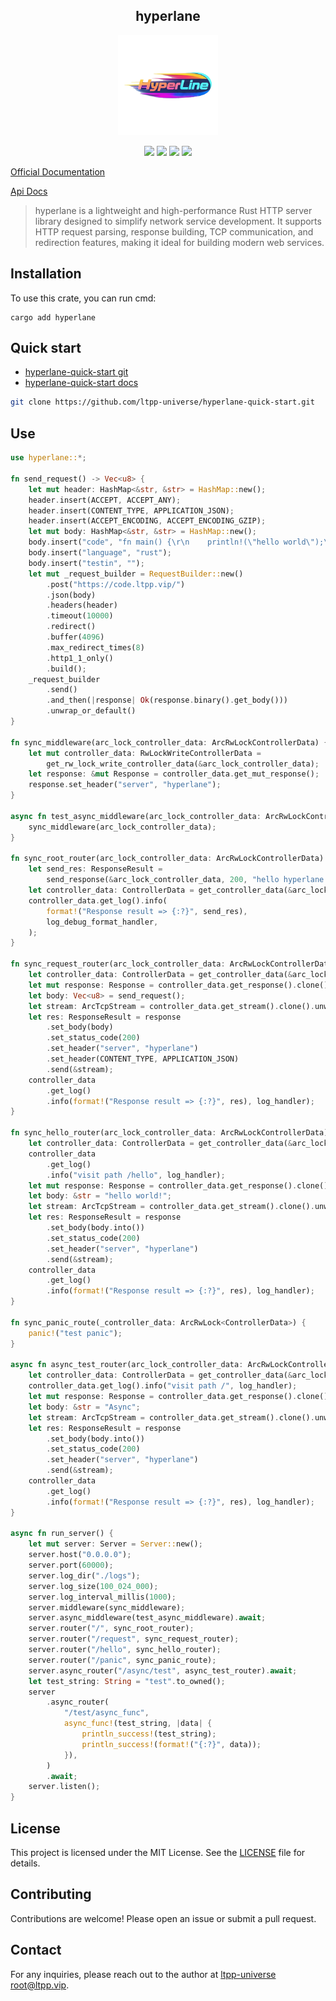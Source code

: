 <center>

## hyperlane

<img src="./img/logo.png" alt="" height="160">

[![](https://img.shields.io/crates/v/hyperlane.svg)](https://crates.io/crates/hyperlane)
[![](https://docs.rs/hyperlane/badge.svg)](https://docs.rs/hyperlane)
[![](https://github.com/ltpp-universe/hyperlane/workflows/Rust/badge.svg)](https://github.com/ltpp-universe/hyperlane/actions?query=workflow:Rust)
[![](https://img.shields.io/crates/l/hyperlane.svg)](./LICENSE)

</center>

[Official Documentation](https://docs.ltpp.vip/hyperlane/)

[Api Docs](https://docs.rs/hyperlane/latest/hyperlane/)

> hyperlane is a lightweight and high-performance Rust HTTP server library designed to simplify network service development. It supports HTTP request parsing, response building, TCP communication, and redirection features, making it ideal for building modern web services.

## Installation

To use this crate, you can run cmd:

```shell
cargo add hyperlane
```

## Quick start

- [hyperlane-quick-start git](https://github.com/ltpp-universe/hyperlane-quick-start)
- [hyperlane-quick-start docs](https://docs.ltpp.vip/hyperlane/quick-start.html)

```sh
git clone https://github.com/ltpp-universe/hyperlane-quick-start.git
```

## Use

```rust
use hyperlane::*;

fn send_request() -> Vec<u8> {
    let mut header: HashMap<&str, &str> = HashMap::new();
    header.insert(ACCEPT, ACCEPT_ANY);
    header.insert(CONTENT_TYPE, APPLICATION_JSON);
    header.insert(ACCEPT_ENCODING, ACCEPT_ENCODING_GZIP);
    let mut body: HashMap<&str, &str> = HashMap::new();
    body.insert("code", "fn main() {\r\n    println!(\"hello world\");\r\n}");
    body.insert("language", "rust");
    body.insert("testin", "");
    let mut _request_builder = RequestBuilder::new()
        .post("https://code.ltpp.vip/")
        .json(body)
        .headers(header)
        .timeout(10000)
        .redirect()
        .buffer(4096)
        .max_redirect_times(8)
        .http1_1_only()
        .build();
    _request_builder
        .send()
        .and_then(|response| Ok(response.binary().get_body()))
        .unwrap_or_default()
}

fn sync_middleware(arc_lock_controller_data: ArcRwLockControllerData) {
    let mut controller_data: RwLockWriteControllerData =
        get_rw_lock_write_controller_data(&arc_lock_controller_data);
    let response: &mut Response = controller_data.get_mut_response();
    response.set_header("server", "hyperlane");
}

async fn test_async_middleware(arc_lock_controller_data: ArcRwLockControllerData) {
    sync_middleware(arc_lock_controller_data);
}

fn sync_root_router(arc_lock_controller_data: ArcRwLockControllerData) {
    let send_res: ResponseResult =
        send_response(&arc_lock_controller_data, 200, "hello hyperlane => /index");
    let controller_data: ControllerData = get_controller_data(&arc_lock_controller_data);
    controller_data.get_log().info(
        format!("Response result => {:?}", send_res),
        log_debug_format_handler,
    );
}

fn sync_request_router(arc_lock_controller_data: ArcRwLockControllerData) {
    let controller_data: ControllerData = get_controller_data(&arc_lock_controller_data);
    let mut response: Response = controller_data.get_response().clone();
    let body: Vec<u8> = send_request();
    let stream: ArcTcpStream = controller_data.get_stream().clone().unwrap();
    let res: ResponseResult = response
        .set_body(body)
        .set_status_code(200)
        .set_header("server", "hyperlane")
        .set_header(CONTENT_TYPE, APPLICATION_JSON)
        .send(&stream);
    controller_data
        .get_log()
        .info(format!("Response result => {:?}", res), log_handler);
}

fn sync_hello_router(arc_lock_controller_data: ArcRwLockControllerData) {
    let controller_data: ControllerData = get_controller_data(&arc_lock_controller_data);
    controller_data
        .get_log()
        .info("visit path /hello", log_handler);
    let mut response: Response = controller_data.get_response().clone();
    let body: &str = "hello world!";
    let stream: ArcTcpStream = controller_data.get_stream().clone().unwrap();
    let res: ResponseResult = response
        .set_body(body.into())
        .set_status_code(200)
        .set_header("server", "hyperlane")
        .send(&stream);
    controller_data
        .get_log()
        .info(format!("Response result => {:?}", res), log_handler);
}

fn sync_panic_route(_controller_data: ArcRwLock<ControllerData>) {
    panic!("test panic");
}

async fn async_test_router(arc_lock_controller_data: ArcRwLockControllerData) {
    let controller_data: ControllerData = get_controller_data(&arc_lock_controller_data);
    controller_data.get_log().info("visit path /", log_handler);
    let mut response: Response = controller_data.get_response().clone();
    let body: &str = "Async";
    let stream: ArcTcpStream = controller_data.get_stream().clone().unwrap();
    let res: ResponseResult = response
        .set_body(body.into())
        .set_status_code(200)
        .set_header("server", "hyperlane")
        .send(&stream);
    controller_data
        .get_log()
        .info(format!("Response result => {:?}", res), log_handler);
}

async fn run_server() {
    let mut server: Server = Server::new();
    server.host("0.0.0.0");
    server.port(60000);
    server.log_dir("./logs");
    server.log_size(100_024_000);
    server.log_interval_millis(1000);
    server.middleware(sync_middleware);
    server.async_middleware(test_async_middleware).await;
    server.router("/", sync_root_router);
    server.router("/request", sync_request_router);
    server.router("/hello", sync_hello_router);
    server.router("/panic", sync_panic_route);
    server.async_router("/async/test", async_test_router).await;
    let test_string: String = "test".to_owned();
    server
        .async_router(
            "/test/async_func",
            async_func!(test_string, |data| {
                println_success!(test_string);
                println_success!(format!("{:?}", data));
            }),
        )
        .await;
    server.listen();
}
```

## License

This project is licensed under the MIT License. See the [LICENSE](LICENSE) file for details.

## Contributing

Contributions are welcome! Please open an issue or submit a pull request.

## Contact

For any inquiries, please reach out to the author at [ltpp-universe <root@ltpp.vip>](mailto:root@ltpp.vip).
